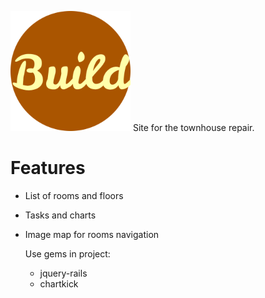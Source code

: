 ![Build logo](/app/assets/images/logo-192.png "Build Logo")
Site for the townhouse repair.

# Features

* List of rooms and floors
* Tasks and charts
* Image map for rooms navigation

  Use gems in project:
  * jquery-rails
  * chartkick

 

